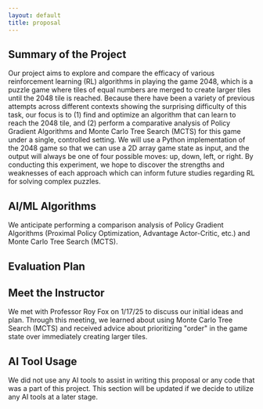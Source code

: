 ```yaml
---
layout: default
title: proposal
---
```


## Summary of the Project
Our project aims to explore and compare the efficacy of various reinforcement learning (RL) algorithms in playing the game 2048, which is a puzzle game where tiles of equal numbers are merged to create larger tiles until the 2048 tile is reached. Because there have been a variety of previous attempts across different contexts showing the surprising difficulty of this task, our focus is to (1) find and optimize an algorithm that can learn to reach the 2048 tile, and (2) perform a comparative analysis of Policy Gradient Algorithms and Monte Carlo Tree Search (MCTS) for this game under a single, controlled setting. We will use a Python implementation of the 2048 game so that we can use a 2D array game state as input, and the output will always be one of four possible moves: up, down, left, or right. By conducting this experiment, we hope to discover the strengths and weaknesses of each approach which can inform future studies regarding RL for solving complex puzzles.

## AI/ML Algorithms
We anticipate performing a comparison analysis of Policy Gradient Algorithms (Proximal Policy Optimization, Advantage Actor-Critic, etc.) and Monte Carlo Tree Search (MCTS).

## Evaluation Plan

## Meet the Instructor
We met with Professor Roy Fox on 1/17/25 to discuss our initial ideas and plan. Through this meeting, we learned about using Monte Carlo Tree Search (MCTS) and received advice about prioritizing "order" in the game state over immediately creating larger tiles.

## AI Tool Usage
We did not use any AI tools to assist in writing this proposal or any code that was a part of this project. This section will be updated if we decide to utilize any AI tools at a later stage.